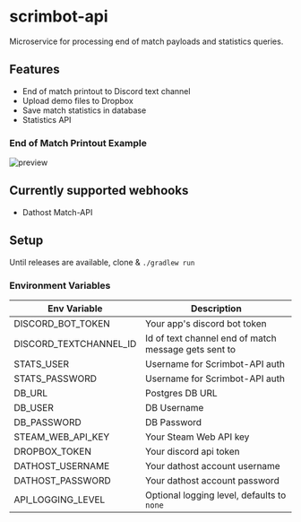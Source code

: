 # scrimbot-api

Microservice for processing end of match payloads and statistics queries.

## Features

- End of match printout to Discord text channel
- Upload demo files to Dropbox
- Save match statistics in database
- Statistics API

### End of Match Printout Example

![preview](https://i.imgur.com/mYhfN9D.png)

## Currently supported webhooks

- Dathost Match-API

## Setup

Until releases are available, clone & `./gradlew run`

### Environment Variables

|Env Variable|Description|
|---|---|
|DISCORD_BOT_TOKEN| Your app's discord bot token|
|DISCORD_TEXTCHANNEL_ID| Id of text channel end of match message gets sent to|
|STATS_USER| Username for Scrimbot-API auth|
|STATS_PASSWORD| Username for Scrimbot-API auth|
|DB_URL| Postgres DB URL|
|DB_USER| DB Username|
|DB_PASSWORD| DB Password|
|STEAM_WEB_API_KEY| Your Steam Web API key|
|DROPBOX_TOKEN| Your discord api token|
|DATHOST_USERNAME| Your dathost account username|
|DATHOST_PASSWORD| Your dathost account password|
|API_LOGGING_LEVEL| Optional logging level, defaults to `none`|

